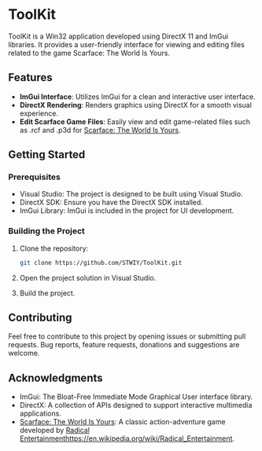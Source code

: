 # ToolKit

ToolKit is a Win32 application developed using DirectX 11 and ImGui libraries. It provides a user-friendly interface for viewing and editing files related to the game Scarface: The World Is Yours.

## Features

- **ImGui Interface**: Utilizes ImGui for a clean and interactive user interface.
- **DirectX Rendering**: Renders graphics using DirectX for a smooth visual experience.
- **Edit Scarface Game Files**: Easily view and edit game-related files such as .rcf and .p3d for [Scarface: The World Is Yours](https://en.wikipedia.org/wiki/Scarface:_The_World_Is_Yours).

## Getting Started

### Prerequisites

- Visual Studio: The project is designed to be built using Visual Studio.
- DirectX SDK: Ensure you have the DirectX SDK installed.
- ImGui Library: ImGui is included in the project for UI development.

### Building the Project

1. Clone the repository:

   ```bash
   git clone https://github.com/STWIY/ToolKit.git
   
2. Open the project solution in Visual Studio.
3. Build the project.
 
## Contributing

Feel free to contribute to this project by opening issues or submitting pull requests. Bug reports, feature requests, donations and suggestions are welcome.

## Acknowledgments

- ImGui: The Bloat-Free Immediate Mode Graphical User interface library.
- DirectX: A collection of APIs designed to support interactive multimedia applications.
- [Scarface: The World Is Yours](https://en.wikipedia.org/wiki/Scarface:_The_World_Is_Yours): A classic action-adventure game developed by [Radical Entertainment](https://en.wikipedia.org/wiki/Radical_Entertainment)https://en.wikipedia.org/wiki/Radical_Entertainment.
